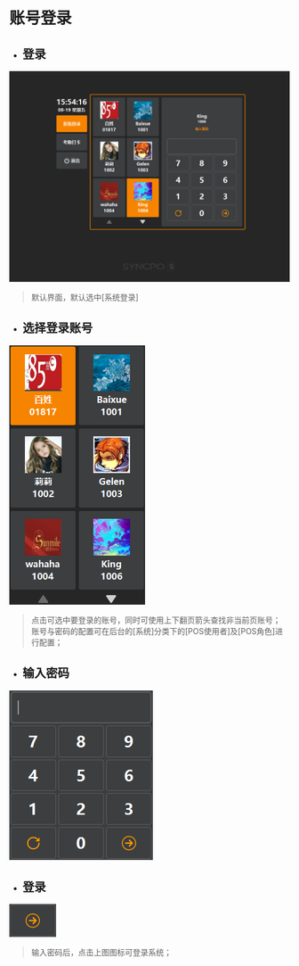# 账号登录  

* ## 登录  
![](1.1账号登陆.png)
> 默认界面，默认选中[系统登录]  



* ## 选择登录账号  
 ![](选择账号.png)  
> 点击可选中要登录的账号，同时可使用上下翻页箭头查找非当前页账号；  
> 账号与密码的配置可在后台的[系统]分类下的[POS使用者]及[POS角色]进行配置；  

* ## 输入密码  
![](输入密码.png)  


* ## 登录  
![](确认icon.png)  
> 输入密码后，点击上图图标可登录系统；

 


